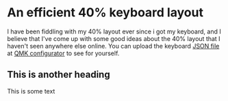 # An efficient 40% keyboard layout
I have been fiddling with my 40% layout ever since i got my keyboard, and I believe that I've come up with some good ideas about the 40% layout that I haven't seen anywhere else online. You can upload the keyboard [JSON file](https://github.com/EdvardSire/keyboard/blob/master/niu_mini_layout_planck_mit_mine.json) at [QMK configurator](https://config.qmk.fm/#/) to see for yourself.

## This is another heading
This is some text
